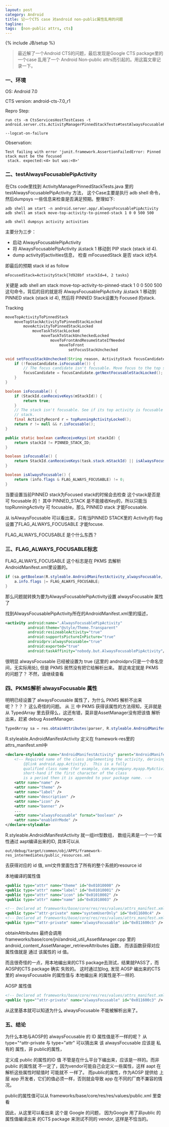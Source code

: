 ```yaml
---                                                                                                                             
layout: post
category: Android
title: 记一个CTS case 对android non-public属性乱用的问题
tagline:
tags:  [non-public attrs, cts]
---
```

{% include JB/setup %}

> 最近解了一个Android CTS的问题，最后发现是Google CTS package里的一个case 乱用了一个
Android Non-public attrs而引起的。用这篇文章记录一下。

### 一、环境

OS: Android 7.0

CTS version: android-cts-7.0_r1

Repro Step:

```
run cts -m CtsServicesHostTestCases -t android.server.cts.ActivityManagerPinnedStackTests#testAlwaysFocusablePipActivity

--logcat-on-failure
```

Observation:

``` console
Test failing with error 'junit.framework.AssertionFailedError: Pinned stack must be the focused
 stack. expected:<4> but was:<0>'
```

### 二、testAlwaysFocusablePipActivity

在Cts code里找到 ActivityManagerPinnedStackTests.java 里的testAlwaysFocusablePipActivity
方法， 这个Case主要是执行 adb shell 命令，然后dumpsys 一些信息来检查是否满足预期。整理如下:

``` console
adb shell am start -n android.server.app/.AlwaysFocusablePipActivity                                                                                                 
adb shell am stack move-top-activity-to-pinned-stack 1 0 0 500 500

adb shell dumpsys activity activities
```


主要分为三步：
- 启动 AlwaysFocusablePipActivity
- 将 AlwaysFocusablePipActivity 从stack 1 移动到 PIP stack (stack id 4).
- dump activity的activities信息， 检查  mFocusedStack 是否 stack id为4.

即最后的预期 stack id as follow

``` console
mFocusedStack=ActivityStack{7d928bf stackId=4, 2 tasks}
```

关键是 adb shell am stack move-top-activity-to-pinned-stack 1 0 0 500 500 这句命令，背后的目的就是将
AlwaysFocusablePipActivity 从stack 1 移动到 PINNED stack (stack id 4), 然后将 PINNED Stack设置为 Focused
的stack.

Tracking

``` java
moveTopActivityToPinnedStack
    moveTopStackActivityToPinnedStackLocked
        moveActivityToPinnedStackLocked
            moveTaskToStackLocked
                moveTaskToStackUncheckedLocked
                    moveToFrontAndResumeStateIfNeeded
                        moveToFront
                            setFocusStackUnchecked
```

```java
void setFocusStackUnchecked(String reason, ActivityStack focusCandidate) {
    if (!focusCandidate.isFocusable()) {
        // The focus candidate isn't focusable. Move focus to the top stack that is focusable.
        focusCandidate = focusCandidate.getNextFocusableStackLocked();
    }
}

boolean isFocusable() {
    if (StackId.canReceiveKeys(mStackId)) {
        return true;
    }
    // The stack isn't focusable. See if its top activity is focusable to force focus on the
    // stack.
    final ActivityRecord r = topRunningActivityLocked();
    return r != null && r.isFocusable();
}

public static boolean canReceiveKeys(int stackId) {
    return stackId != PINNED_STACK_ID;
}

boolean isFocusable() {
    return StackId.canReceiveKeys(task.stack.mStackId) || isAlwaysFocusable();
}

boolean isAlwaysFocusable() {
    return (info.flags & FLAG_ALWAYS_FOCUSABLE) != 0;
}
```

当要设置当前PINNED stack为Focused stack的时候会去检查 这个stack是否是 可 focusable 的！
其中 PINNED_STACK 是不能接收Key的，所以只能当topRunningActivity  可 focusable，那么 PINNED stack
才能Focusable.

从 isAlwaysFocusable 可以看出来，只有当PINNED STACK里的 Activity的 flag 设置了FLAG_ALWAYS_FOCUSABLE
才能focuse.

FLAG_ALWAYS_FOCUSABLE 是个什么东西？

### 三、FLAG_ALWAYS_FOCUSABLE标志

FLAG_ALWAYS_FOCUSABLE 这个标志是在 PKMS 去解析AndroidManifest.xml里设置的。

```java
if (sa.getBoolean(R.styleable.AndroidManifestActivity_alwaysFocusable, false)) {
    a.info.flags |= FLAG_ALWAYS_FOCUSABLE;
}
```

那么问题就转换为要为AlwaysFocusablePipActivity设置 alwaysFocusable 属性了

找到AlwaysFocusablePipActivity所在的AndroidManifest.xml里的描述，

```xml
<activity android:name=".AlwaysFocusablePipActivity"
          android:theme="@style/Theme.Transparent"
          android:resizeableActivity="true"
          android:supportsPictureInPicture="true"
          androidprv:alwaysFocusable="true"                                                                                                                  
          android:exported="true"
          android:taskAffinity="nobody.but.AlwaysFocusablePipActivity"/>
```

很明显  alwaysFocusable 已经被设置为 true (这里的 androidprv只是一个命名空间，无实际用处), 但是
PKMS 居然没有把它给解析出来。 那这肯定就是 PKMS 的问题了？ 不然，请继续查看

### 四、PKMS解析 alwaysFocusable 属性

明明已经设置了 alwaysFocusable 属性了，为什么 PKMS 解析不出来呢？？？？ 这么奇怪的问题。 从 三 中
PKMS 获得该属性的方法得知，无非就是从  TypedArray 里去获得么，这还有错，莫非是AssetManager没有把该值
解析出来，赶紧 debug AssetManager.

```java
TypedArray sa = res.obtainAttributes(parser, R.styleable.AndroidManifestActivity);
```

R.styleable.AndroidManifestActivity 定义在 framework-res里的 attrs_manifest.xml中

```xml
<declare-styleable name="AndroidManifestActivity" parent="AndroidManifestApplication">
    <!-- Required name of the class implementing the activity, deriving from
        {@link android.app.Activity}.  This is a fully
        qualified class name (for example, com.mycompany.myapp.MyActivity); as a
        short-hand if the first character of the class
        is a period then it is appended to your package name. -->
    <attr name="name" />
    <attr name="theme" />
    <attr name="label" />
    <attr name="description" />
    <attr name="icon" />
    <attr name="banner" />
    ...
    <attr name="alwaysFocusable" format="boolean" />
    <attr name="enableVrMode" />
</declare-styleable>
```

R.styleable.AndroidManifestActivity 就一组int型数组， 数组元素是一个一个属性通过 aapt编译出来的ID,
具体可以从

```
out/debug/target/common/obj/APPS/framework-res_intermediates/public_resources.xml
```

去获得对应的 id 值, xml文件里面包含了所有的整个系统的resource id

本地编译的属性值

```xml
<public type="attr" name="theme" id="0x01010000" />
<public type="attr" name="label" id="0x01010001" />
<public type="attr" name="icon" id="0x01010002" />                                                                                                                 
<public type="attr" name="name" id="0x01010003" />

<!-- Declared at frameworks/base/core/res/res/values/attrs_manifest.xml:1882 -->
<public type="^attr-private" name="systemUserOnly" id="0x011600c4" />
<!-- Declared at frameworks/base/core/res/res/values/attrs_manifest.xml:1899 -->
<public type="^attr-private" name="alwaysFocusable" id="0x011600c5" />
```


obtainAttributes 最终会调用 frameworks/base/core/jni/android_util_AssetManager.cpp
里的 android_content_AssetManager_retrieveAttributes 函数， 而该函数获得对应属性值就是
通过 该属性的 id 值。

而且很奇怪的一点，用本地编出来的CTS package去测试，结果就PASS了，而AOSP的CTS package 确实
失败的。 这时通过加log, 发现 AOSP 编出来的CTS 里的 alwaysFocusable 的属性值与 本地编出来
的属性是不一样的.

AOSP 属性值

```xml
<!-- Declared at frameworks/base/core/res/res/values/attrs_manifest.xml:1899 -->
<public type="^attr-private" name="alwaysFocusable" id="0x011600c3" />
```

从这里基本就可以知道为什么 alwaysFocusable 不能被解析出来了。

### 五、结论

为什么本地与AOSP的 alwaysFocusable 的 ID 属性值是不一样的呢？ 从 type="^attr-private
与 type="attr" 可以猜出来 该 alwaysFocusable 应该是 私有的 属性，非 public的属性，

定义成 public 的属性的ID 值 不管是在什么平台下编出来，应该是一样的。而非public 的属性就
不一定了，因为vendor可能自己会定义一些属性，这样  aapt 在解析这些属性时赋值时 可能就不
一样了。 而public的属性，作为AOSP 提供给 上层 app 开发者，它们的值必须一样，否则就会导致
app 在不同的厂商不兼容的情况。

public的属性值可以从 frameworks/base/core/res/res/values/public.xml 里查看

因此，从这里可以看出来 这个是 Google 的问题， 因为Google 用了非public 的属性值编译出来
的CTS package 来测试不同的 vendor, 这样是不恰当的。
